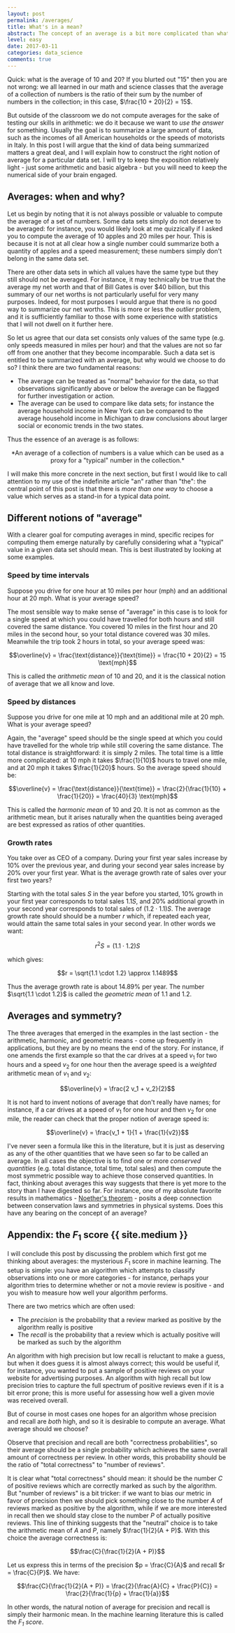 ```yaml
---
layout: post
permalink: /averages/
title: What's in a mean?
abstract: The concept of an average is a bit more complicated than what we learn in school.
level: easy
date: 2017-03-11
categories: data_science
comments: true
---
```


Quick: what is the average of 10 and 20?  If you blurted out "15" then you are not wrong: we all learned in our math and science classes that the average of a collection of numbers is the ratio of their sum by the number of numbers in the collection; in this case, $\frac{10 + 20}{2} = 15$.

But outside of the classroom we do not compute averages for the sake of testing our skills in arithmetic: we do it because we want to *use the answer* for something.  Usually the goal is to summarize a large amount of data, such as the incomes of all American households or the speeds of motorists in Italy.  In this post I will argue that the kind of data being summarized matters a great deal, and I will explain how to construct the right notion of average for a particular data set.  I will try to keep the exposition relatively light - just some arithmetic and basic algebra - but you will need to keep the numerical side of your brain engaged.

## Averages: when and why?

Let us begin by noting that it is not always possible or valuable to compute the average of a set of numbers.  Some data sets simply do not deserve to be averaged: for instance, you would likely look at me quizzically if I asked you to compute the average of 10 apples and 20 miles per hour.  This is because it is not at all clear how a single number could summarize both a quantity of apples and a speed measurement; these numbers simply don't belong in the same data set.

There are other data sets in which all values have the same type but they still should not be averaged.  For instance, it may technically be true that the average my net worth and that of Bill Gates is over <span>$</span>40 billion, but this summary of our net worths is not particularly useful for very many purposes.  Indeed, for most purposes I would argue that there is no good way to summarize our net worths.  This is more or less the *outlier* problem, and it is sufficiently familiar to those with some experience with statistics that I will not dwell on it further here.

So let us agree that our data set consists only values of the same type (e.g. only speeds measured in miles per hour) and that the values are not so far off from one another that they become incomparable.  Such a data set is entitled to be summarized with an average, but why would we choose to do so?  I think there are two fundamental reasons:

* The average can be treated as "normal" behavior for the data, so that observations significantly above or below the average can be flagged for further investigation or action.
* The average can be used to compare like data sets; for instance the average household income in New York can be compared to the average household income in Michigan to draw conclusions about larger social or economic trends in the two states.

Thus the essence of an average is as follows:

<center>*An average of a collection of numbers is a value which can be used as a proxy for a "typical" number in the collection.*</center>

I will make this more concrete in the next section, but first I would like to call attention to my use of the indefinite article "an" rather than "the": the central point of this post is that there is *more than one way* to choose a value which serves as a stand-in for a typical data point.

## Different notions of "average"

With a clearer goal for computing averages in mind, specific recipes for computing them emerge naturally by carefully considering what a "typical" value in a given data set should mean.  This is best illustrated by looking at some examples.

### Speed by time intervals

Suppose you drive for one hour at 10 miles per hour (mph) and an additional hour at 20 mph.  What is your average speed?

The most sensible way to make sense of "average" in this case is to look for a single speed at which you could have travelled for both hours and still covered the same distance.  You covered 10 miles in the first hour and 20 miles in the second hour, so your total distance covered was 30 miles.  Meanwhile the trip took 2 hours in total, so your average speed was:

$$\overline{v} = \frac{\text{distance}}{\text{time}} = \frac{10 + 20}{2} = 15 \text{mph}$$

This is called the *arithmetic mean* of $10$ and $20$, and it is the classical notion of average that we all know and love.

### Speed by distances

Suppose you drive for one mile at 10 mph and an additional mile at 20 mph.  What is your average speed?

Again, the "average" speed should be the single speed at which you could have travelled for the whole trip while still covering the same distance.  The total distance is straightforward: it is simply 2 miles.  The total time is a little more complicated: at 10 mph it takes $\frac{1}{10}$ hours to travel one mile, and at 20 mph it takes $\frac{1}{20}$ hours.  So the average speed should be:

$$\overline{v} = \frac{\text{distance}}{\text{time}} = \frac{2}{\frac{1}{10} + \frac{1}{20}} = \frac{40}{3} \text{mph}$$

This is called the *harmonic mean* of $10$ and $20$.  It is not as common as the arithmetic mean, but it arises naturally when the quantities being averaged are best expressed as ratios of other quantities.

### Growth rates

You take over as CEO of a company.  During your first year sales increase by 10% over the previous year, and during your second year sales increase by 20% over your first year.  What is the average growth rate of sales over your first two years?

Starting with the total sales $S$ in the year before you started, 10% growth in your first year corresponds to total sales $1.1 S$, and 20% additional growth in your second year corresponds to total sales of $(1.2 \cdot 1.1) S$.  The average growth rate should should be a number $r$ which, if repeated each year, would attain the same total sales in your second year.  In other words we want:

$$r^2 S = (1.1 \cdot 1.2) S$$

which gives:

$$r = \sqrt{1.1 \cdot 1.2} \approx 1.1489$$

Thus the average growth rate is about 14.89% per year.  The number $\sqrt{1.1 \cdot 1.2}$ is called the *geometric mean* of 1.1 and 1.2.

## Averages and symmetry?

The three averages that emerged in the examples in the last section - the arithmetic, harmonic, and geometric means - come up frequently in applications, but they are by no means the end of the story.  For instance, if one amends the first example so that the car drives at a speed $v_1$ for two hours and a speed $v_2$ for one hour then the average speed is a *weighted* arithmetic mean of $v_1$ and $v_2$:

$$\overline{v} = \frac{2 v_1 + v_2}{2}$$

It is not hard to invent notions of average that don't really have names; for instance, if a car drives at a speed of $v_1$ for one hour and then $v_2$ for one mile, the reader can check that the proper notion of average speed is:

$$\overline{v} = \frac{v_1 + 1}{1 + \frac{1}{v2}}$$

I've never seen a formula like this in the literature, but it is just as deserving as any of the other quantities that we have seen so far to be called an average.  In all cases the objective is to find one or more *conserved quantities* (e.g. total distance, total time, total sales) and then compute the most symmetric possible way to achieve those conserved quantities.  In fact, thinking about averages this way suggests that there is yet more to the story than I have digested so far.  For instance, one of my absolute favorite results in mathematics - [Noether's theorem][1] - posits a deep connection between conservation laws and symmetries in physical systems.  Does this have any bearing on the concept of an average?

## Appendix: the $F_1$ score {{ site.medium }}

I will conclude this post by discussing the problem which first got me thinking about averages: the mysterious $F_1$ score in machine learning.  The setup is simple: you have an algorithm which attempts to classify observations into one or more categories - for instance, perhaps your algorithm tries to determine whether or not a movie review is positive - and you wish to measure how well your algorithm performs.  

There are two metrics which are often used:

* The *precision* is the probability that a review marked as positive by the algorithm really is positive
* The *recall* is the probability that a review which is actually positive will be marked as such by the algorithm

An algorithm with high precision but low recall is reluctant to make a guess, but when it does guess it is almost always correct; this would be useful if, for instance, you wanted to put a sample of positive reviews on your website for advertising purposes.  An algorithm with high recall but low precision tries to capture the full spectrum of positive reviews even if it is a bit error prone; this is more useful for assessing how well a given movie was received overall.

But of course in most cases one hopes for an algorithm whose precision and recall are *both* high, and so it is desirable to compute an average.  What average should we choose?

Observe that precision and recall are both "correctness probabilities", so their average should be a single probability which achieves the same overall amount of correctness per review.  In other words, this probability should be the ratio of "total correctness" to "number of reviews".

It is clear what "total correctness" should mean: it should be the number $C$ of positive reviews which are correctly marked as such by the algorithm.  But "number of reviews" is a bit tricker: if we want to bias our metric in favor of precision then we should pick something close to the number $A$ of reviews marked as positive by the algorithm, while if we are more interested in recall then we should stay close to the number $P$ of actually positive reviews.  This line of thinking suggests that the "neutral" choice is to take the arithmetic mean of $A$ and $P$, namely $\frac{1}{2}(A + P)$.  With this choice the average correctness is:

$$\frac{C}{\frac{1}{2}(A + P)}$$

Let us express this in terms of the precision $p = \frac{C}{A}$ and recall $r = \frac{C}{P}$.  We have:

$$\frac{C}{\frac{1}{2}(A + P)} = \frac{2}{\frac{A}{C} + \frac{P}{C}} = \frac{2}{\frac{1}{p} + \frac{1}{a}}$$

In other words, the natural notion of average for precision and recall is simply their harmonic mean.  In the machine learning literature this is called the *$F_1$ score*.



[1]: https://en.wikipedia.org/wiki/Noether's_theorem "Noether's Theorem"
